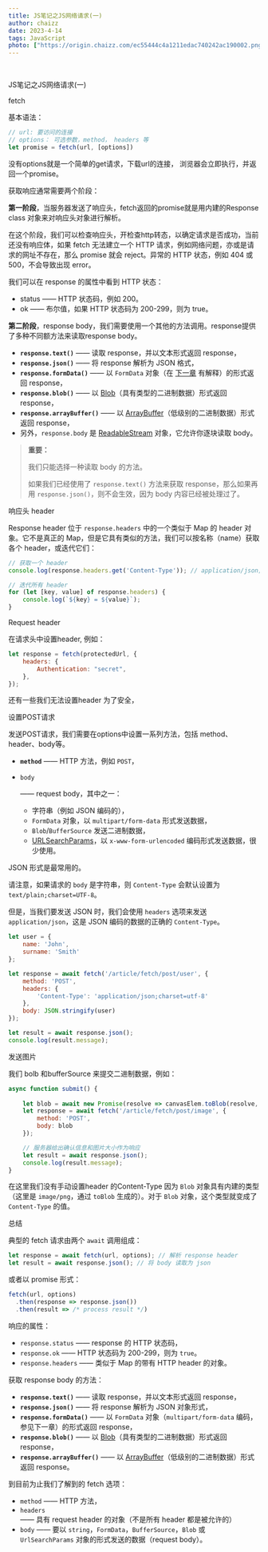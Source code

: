 ```yaml
---
title: JS笔记之JS网络请求(一)
author: chaizz
date: 2023-4-14
tags: JavaScript
photo: ["https://origin.chaizz.com/ec55444c4a1211edac740242ac190002.png"]
---
```


​         

<!--more-->

JS笔记之JS网络请求(一)

fetch 

基本语法：

```js
// url: 要访问的连接
// options： 可选参数，method， headers 等
let promise = fetch(url, [options])
```

 没有options就是一个简单的get请求，下载url的连接， 浏览器会立即执行，并返回一个promise。

获取响应通常需要两个阶段：

**第一阶段**，当服务器发送了响应头，fetch返回的promise就是用内建的Response class 对象来对响应头对象进行解析。

在这个阶段，我们可以检查响应头，开检查http转态，以确定请求是否成功，当前还没有响应体，如果 fetch 无法建立一个 HTTP 请求，例如网络问题，亦或是请求的网址不存在，那么 promise 就会 reject。异常的 HTTP 状态，例如 404 或 500，不会导致出现 error。

我们可以在 response 的属性中看到 HTTP 状态：

- status —— HTTP 状态码，例如 200。
- ok —— 布尔值，如果 HTTP 状态码为 200-299，则为 true。



**第二阶段**，response body，我们需要使用一个其他的方法调用。response提供了多种不同额方法来读取response body。

- **`response.text()`** —— 读取 response，并以文本形式返回 response，
- **`response.json()`** —— 将 response 解析为 JSON 格式，
- **`response.formData()`** —— 以 `FormData` 对象（在 [下一章](https://zh.javascript.info/formdata) 有解释）的形式返回 response，
- **`response.blob()`** —— 以 [Blob](https://zh.javascript.info/blob)（具有类型的二进制数据）形式返回 response，
- **`response.arrayBuffer()`** —— 以 [ArrayBuffer](https://zh.javascript.info/arraybuffer-binary-arrays)（低级别的二进制数据）形式返回 response，
- 另外，`response.body` 是 [ReadableStream](https://streams.spec.whatwg.org/#rs-class) 对象，它允许你逐块读取 body。

>**重要：**
>
>我们只能选择一种读取 body 的方法。
>
>如果我们已经使用了 `response.text()` 方法来获取 response，那么如果再用 `response.json()`，则不会生效，因为 body 内容已经被处理过了。



响应头  header

Response header 位于 `response.headers` 中的一个类似于 Map 的 header 对象。它不是真正的 Map，但是它具有类似的方法，我们可以按名称（name）获取各个 header，或迭代它们：

```js
// 获取一个 header
console.log(response.headers.get('Content-Type')); // application/json; charset=utf-8

// 迭代所有 header
for (let [key, value] of response.headers) {
    console.log(`${key} = ${value}`);
}
```



Request header 

在请求头中设置header, 例如：

```js
let response = fetch(protectedUrl, {
    headers: {
        Authentication: "secret",
    },
});
```

还有一些我们无法设置header 为了安全，

设置POST请求

发送POST请求，我们需要在options中设置一系列方法，包括 method、header、body等。

- **`method`** —— HTTP 方法，例如 `POST`，

- `body`

  —— request body，其中之一：

  - 字符串（例如 JSON 编码的），
  - `FormData` 对象，以 `multipart/form-data` 形式发送数据，
  - `Blob`/`BufferSource` 发送二进制数据，
  - [URLSearchParams](https://zh.javascript.info/url)，以 `x-www-form-urlencoded` 编码形式发送数据，很少使用。

JSON 形式是最常用的。

请注意，如果请求的 `body` 是字符串，则 `Content-Type` 会默认设置为 `text/plain;charset=UTF-8`。

但是，当我们要发送 JSON 时，我们会使用 `headers` 选项来发送 `application/json`，这是 JSON 编码的数据的正确的 `Content-Type`。

```js
let user = {
    name: 'John',
    surname: 'Smith'
};

let response = await fetch('/article/fetch/post/user', {
    method: 'POST',
    headers: {
        'Content-Type': 'application/json;charset=utf-8'
    },
    body: JSON.stringify(user)
});

let result = await response.json();
console.log(result.message);
```



发送图片

我们 bolb 和bufferSource 来提交二进制数据，例如：

```js
async function submit() {
    
    let blob = await new Promise(resolve => canvasElem.toBlob(resolve, 'image/png'));
    let response = await fetch('/article/fetch/post/image', {
        method: 'POST',
        body: blob
    });

    // 服务器给出确认信息和图片大小作为响应
    let result = await response.json();
    console.log(result.message);
}
```



在这里我们没有手动设置header 的Content-Type 	因为 `Blob` 对象具有内建的类型（这里是 `image/png`，通过 `toBlob` 生成的）。对于 `Blob` 对象，这个类型就变成了 `Content-Type` 的值。



总结

典型的 fetch 请求由两个 `await` 调用组成：

```javascript
let response = await fetch(url, options); // 解析 response header
let result = await response.json(); // 将 body 读取为 json
```

或者以 promise 形式：

```javascript
fetch(url, options)
  .then(response => response.json())
  .then(result => /* process result */)
```



响应的属性：

- `response.status` —— response 的 HTTP 状态码，
- `response.ok` —— HTTP 状态码为 200-299，则为 `true`。
- `response.headers` —— 类似于 Map 的带有 HTTP header 的对象。

获取 response body 的方法：

- **`response.text()`** —— 读取 response，并以文本形式返回 response，
- **`response.json()`** —— 将 response 解析为 JSON 对象形式，
- **`response.formData()`** —— 以 `FormData` 对象（`multipart/form-data` 编码，参见下一章）的形式返回 response，
- **`response.blob()`** —— 以 [Blob](https://zh.javascript.info/blob)（具有类型的二进制数据）形式返回 response，
- **`response.arrayBuffer()`** —— 以 [ArrayBuffer](https://zh.javascript.info/arraybuffer-binary-arrays)（低级别的二进制数据）形式返回 response。

到目前为止我们了解到的 fetch 选项：

- `method` —— HTTP 方法，
- `headers` —— 具有 request header 的对象（不是所有 header 都是被允许的）
- `body` —— 要以 `string`，`FormData`，`BufferSource`，`Blob` 或 `UrlSearchParams` 对象的形式发送的数据（request body）。

